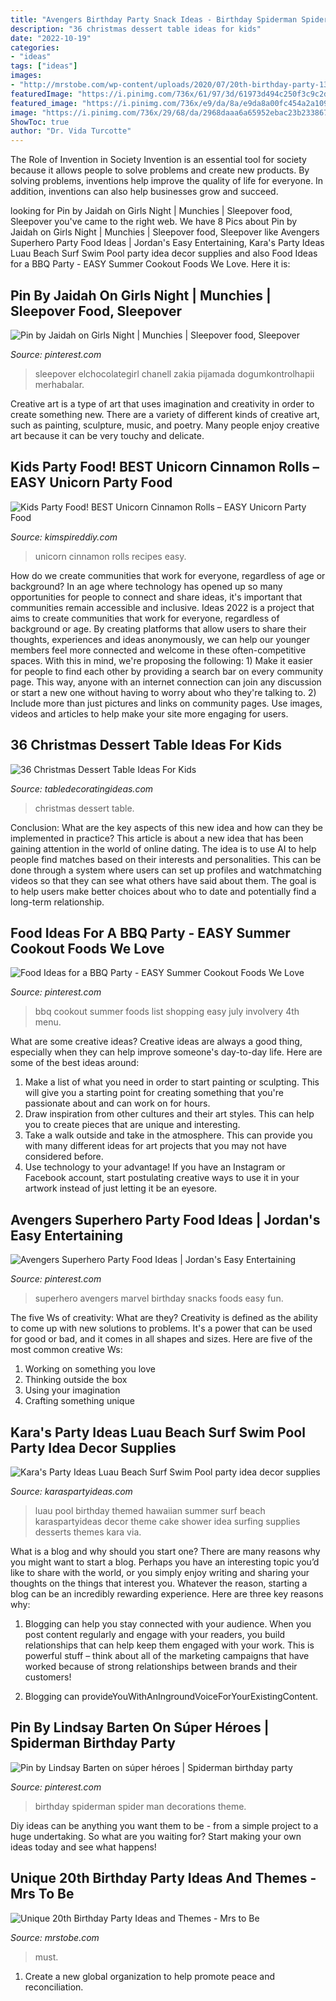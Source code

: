 ```yaml
---
title: "Avengers Birthday Party Snack Ideas - Birthday Spiderman Spider Man Decorations Theme"
description: "36 christmas dessert table ideas for kids"
date: "2022-10-19"
categories:
- "ideas"
tags: ["ideas"]
images:
- "http://mrstobe.com/wp-content/uploads/2020/07/20th-birthday-party-1324329610656455493.jpg"
featuredImage: "https://i.pinimg.com/736x/61/97/3d/61973d494c250f3c9c2dd648999deba9.jpg"
featured_image: "https://i.pinimg.com/736x/e9/da/8a/e9da8a00fc454a2a1092e496633cf5db.jpg"
image: "https://i.pinimg.com/736x/29/68/da/2968daaa6a65952ebac23b233867005c.jpg"
ShowToc: true
author: "Dr. Vida Turcotte"
---
```



The Role of Invention in Society
Invention is an essential tool for society because it allows people to solve problems and create new products. By solving problems, inventions help improve the quality of life for everyone. In addition, inventions can also help businesses grow and succeed.

	

		
looking for Pin by Jaidah on Girls Night | Munchies | Sleepover food, Sleepover you've came to the right web. We have 8 Pics about Pin by Jaidah on Girls Night | Munchies | Sleepover food, Sleepover like Avengers Superhero Party Food Ideas | Jordan&#039;s Easy Entertaining, Kara&#039;s Party Ideas Luau Beach Surf Swim Pool party idea decor supplies and also Food Ideas for a BBQ Party - EASY Summer Cookout Foods We Love. Here it is:
		
    
## Pin By Jaidah On Girls Night | Munchies | Sleepover Food, Sleepover

<img loading=lazy src="https://i.pinimg.com/736x/e9/da/8a/e9da8a00fc454a2a1092e496633cf5db.jpg" onerror="this.onerror=null;this.src='https://tse2.mm.bing.net/th?id=OIP.ixMJyCTEbaq3__o59qX-IAHaNK&amp;pid=15.1';" alt="Pin by Jaidah on Girls Night | Munchies | Sleepover food, Sleepover">

_Source: pinterest.com_

>sleepover elchocolategirl chanell zakia pijamada dogumkontrolhapii merhabalar. 

	

Creative art is a type of art that uses imagination and creativity in order to create something new. There are a variety of different kinds of creative art, such as painting, sculpture, music, and poetry. Many people enjoy creative art because it can be very touchy and delicate.

    
## Kids Party Food! BEST Unicorn Cinnamon Rolls – EASY Unicorn Party Food

<img loading=lazy src="https://kimspireddiy.com/wp-content/uploads/2020/02/party-food-unicorn-cinnamon-rolls-1-1.jpg" onerror="this.onerror=null;this.src='https://tse2.mm.bing.net/th?id=OIP.z0tFsX1V4wD275H4cOpj5AHaLH&amp;pid=15.1';" alt="Kids Party Food! BEST Unicorn Cinnamon Rolls – EASY Unicorn Party Food">

_Source: kimspireddiy.com_

>unicorn cinnamon rolls recipes easy. 

	

How do we create communities that work for everyone, regardless of age or background?
In an age where technology has opened up so many opportunities for people to connect and share ideas, it's important that communities remain accessible and inclusive. Ideas 2022 is a project that aims to create communities that work for everyone, regardless of background or age. By creating platforms that allow users to share their thoughts, experiences and ideas anonymously, we can help our younger members feel more connected and welcome in these often-competitive spaces. With this in mind, we're proposing the following: 1) Make it easier for people to find each other by providing a search bar on every community page. This way, anyone with an internet connection can join any discussion or start a new one without having to worry about who they're talking to. 2) Include more than just pictures and links on community pages. Use images, videos and articles to help make your site more engaging for users.

    
## 36 Christmas Dessert Table Ideas For Kids

<img loading=lazy src="http://www.traceylau.com/blog/wp-content/uploads/2010/12/5-Christmas-Corprate-2.jpg" onerror="this.onerror=null;this.src='https://tse4.mm.bing.net/th?id=OIP.WhgMwExYwqNjANwnz_9xcAHaKe&amp;pid=15.1';" alt="36 Christmas Dessert Table Ideas For Kids">

_Source: tabledecoratingideas.com_

>christmas dessert table. 

	

Conclusion: What are the key aspects of this new idea and how can they be implemented in practice?
This article is about a new idea that has been gaining attention in the world of online dating. The idea is to use AI to help people find matches based on their interests and personalities. This can be done through a system where users can set up profiles and watchmatching videos so that they can see what others have said about them. The goal is to help users make better choices about who to date and potentially find a long-term relationship.

    
## Food Ideas For A BBQ Party - EASY Summer Cookout Foods We Love

<img loading=lazy src="https://i.pinimg.com/736x/29/68/da/2968daaa6a65952ebac23b233867005c.jpg" onerror="this.onerror=null;this.src='https://tse1.mm.bing.net/th?id=OIP.9rgwq4_PS4rl2jnHs6il0wHaLG&amp;pid=15.1';" alt="Food Ideas for a BBQ Party - EASY Summer Cookout Foods We Love">

_Source: pinterest.com_

>bbq cookout summer foods list shopping easy july involvery 4th menu. 

	

What are some creative ideas?
Creative ideas are always a good thing, especially when they can help improve someone's day-to-day life. Here are some of the best ideas around: 
1. Make a list of what you need in order to start painting or sculpting. This will give you a starting point for creating something that you're passionate about and can work on for hours. 
2. Draw inspiration from other cultures and their art styles. This can help you to create pieces that are unique and interesting. 
3. Take a walk outside and take in the atmosphere. This can provide you with many different ideas for art projects that you may not have considered before. 
4. Use technology to your advantage! If you have an Instagram or Facebook account, start postulating creative ways to use it in your artwork instead of just letting it be an eyesore.

    
## Avengers Superhero Party Food Ideas | Jordan&#039;s Easy Entertaining

<img loading=lazy src="https://i.pinimg.com/736x/42/4e/c2/424ec2bba3213a9fa836c6af5fd37c07.jpg" onerror="this.onerror=null;this.src='https://tse3.mm.bing.net/th?id=OIP.gjqro5zFK1GYVgRtcsq6GgHaLH&amp;pid=15.1';" alt="Avengers Superhero Party Food Ideas | Jordan&#039;s Easy Entertaining">

_Source: pinterest.com_

>superhero avengers marvel birthday snacks foods easy fun. 

	

The five Ws of creativity: What are they?
Creativity is defined as the ability to come up with new solutions to problems. It's a power that can be used for good or bad, and it comes in all shapes and sizes. Here are five of the most common creative Ws: 
1. Working on something you love 
2. Thinking outside the box 
3. Using your imagination 
4. Crafting something unique 

    
## Kara&#039;s Party Ideas Luau Beach Surf Swim Pool Party Idea Decor Supplies

<img loading=lazy src="http://www.karaspartyideas.com/wp-content/uploads/2013/05/471166_2273006600224_1945524609_o.jpg" onerror="this.onerror=null;this.src='https://tse1.mm.bing.net/th?id=OIP.xFzqOnF4yS94au1425JQoQHaLD&amp;pid=15.1';" alt="Kara&#039;s Party Ideas Luau Beach Surf Swim Pool party idea decor supplies">

_Source: karaspartyideas.com_

>luau pool birthday themed hawaiian summer surf beach karaspartyideas decor theme cake shower idea surfing supplies desserts themes kara via. 

	

What is a blog and why should you start one?
There are many reasons why you might want to start a blog. Perhaps you have an interesting topic you’d like to share with the world, or you simply enjoy writing and sharing your thoughts on the things that interest you. Whatever the reason, starting a blog can be an incredibly rewarding experience. Here are three key reasons why: 
1) Blogging can help you stay connected with your audience. When you post content regularly and engage with your readers, you build relationships that can help keep them engaged with your work. This is powerful stuff – think about all of the marketing campaigns that have worked because of strong relationships between brands and their customers! 

2) Blogging can provideYouWithAnIngroundVoiceForYourExistingContent.

    
## Pin By Lindsay Barten On Súper Héroes | Spiderman Birthday Party

<img loading=lazy src="https://i.pinimg.com/736x/61/97/3d/61973d494c250f3c9c2dd648999deba9.jpg" onerror="this.onerror=null;this.src='https://tse2.mm.bing.net/th?id=OIP.u8Hp0IEA_u6EK4k76wDTfAHaGl&amp;pid=15.1';" alt="Pin by Lindsay Barten on súper héroes | Spiderman birthday party">

_Source: pinterest.com_

>birthday spiderman spider man decorations theme. 

	

Diy ideas can be anything you want them to be - from a simple project to a huge undertaking. So what are you waiting for? Start making your own ideas today and see what happens!

    
## Unique 20th Birthday Party Ideas And Themes - Mrs To Be

<img loading=lazy src="http://mrstobe.com/wp-content/uploads/2020/07/20th-birthday-party-1324329610656455493.jpg" onerror="this.onerror=null;this.src='https://tse3.mm.bing.net/th?id=OIP.GTfJc4UF1ottPCOhn3QrPgHaLH&amp;pid=15.1';" alt="Unique 20th Birthday Party Ideas and Themes - Mrs to Be">

_Source: mrstobe.com_

>must. 

	

1. Create a new global organization to help promote peace and reconciliation.

